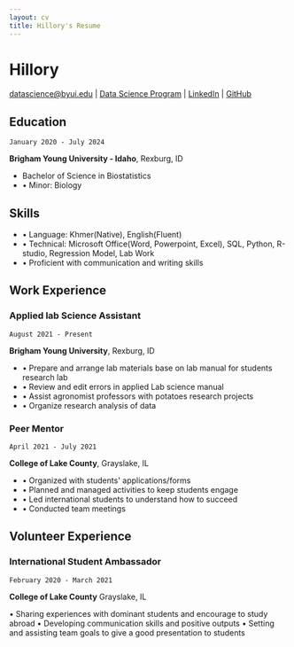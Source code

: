 ```yaml
---
layout: cv
title: Hillory's Resume
---
```

# Hillory


<div id="webaddress">
<a href="suy21001@byui.edu">datascience@byui.edu</a>
| <a href="https://byuidatascience.github.io/development.html">Data Science Program</a>
| <a href="https://www.linkedin.com/groups/13537407/">LinkedIn</a>
| <a href="https://github.com/byuids-resumes">GitHub</a>
</div>

<!-- https://www.monique.tech/the-art-of-markdown -->

## Education


`January 2020 - July 2024`

__Brigham Young University - Idaho__, Rexburg, ID

- Bachelor of Science in Biostatistics
- •	Minor: Biology

## Skills

- •	Language: Khmer(Native), English(Fluent)
- •	Technical: Microsoft Office(Word, Powerpoint, Excel), SQL, Python, R-studio, Regression Model, Lab Work
- •	Proficient with communication and writing skills


## Work Experience

###  Applied lab Science Assistant

`August 2021 - Present`
	
__Brigham Young University__, Rexburg, ID

- •	Prepare and arrange lab materials base on lab manual for students research lab
- •	Review and edit errors in applied Lab science manual
- •	Assist agronomist professors with potatoes research projects
- •	Organize research analysis of data

### Peer Mentor

`April 2021 - July 2021`

__College of Lake County__, Grayslake, IL

- • Organized with students' applications/forms
- •	Planned and managed activities to keep students engage
- •	Led international students to understand how to succeed
- • Conducted team meetings

## Volunteer Experience

### International Student Ambassador

`February 2020 - March 2021`
	
__College of Lake County__	Grayslake, IL

•	Sharing experiences with dominant students and encourage to study abroad
•	Developing communication skills and positive outputs
•	Setting and assisting team goals to give a good presentation to students





<!-- ### Footer

Last updated: May 2013 -->


